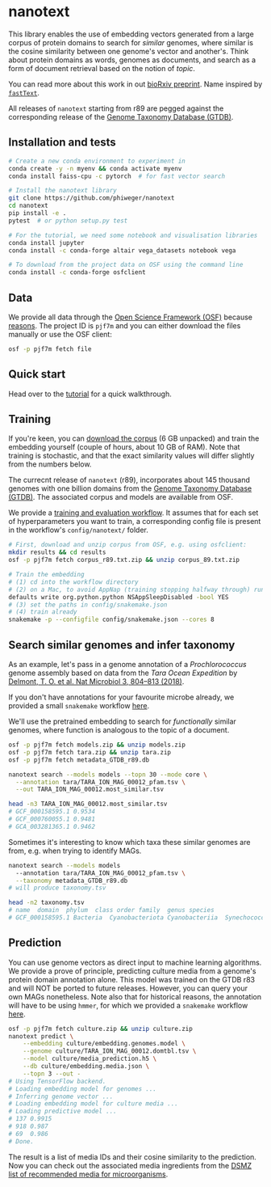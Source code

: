 # nanotext

This library enables the use of embedding vectors generated from a large corpus of protein domains to search for _similar_ genomes, where similar is the cosine similarity between one genome's vector and another's. Think about protein domains as words, genomes as documents, and search as a form of document retrieval based on the notion of _topic_. 

You can read more about this work in out [bioRxiv preprint](https://www.biorxiv.org/content/early/2019/01/18/524280). Name inspired by [`fastText`](https://fasttext.cc/).

All releases of `nanotext` starting from r89 are pegged against the corresponding release of the [Genome Taxonomy Database (GTDB)](http://gtdb.ecogenomic.org/).


## Installation and tests


```bash
# Create a new conda environment to experiment in
conda create -y -n myenv && conda activate myenv
conda install faiss-cpu -c pytorch  # for fast vector search

# Install the nanotext library
git clone https://github.com/phiweger/nanotext
cd nanotext
pip install -e .
pytest  # or python setup.py test

# For the tutorial, we need some notebook and visualisation libraries
conda install jupyter
conda install -c conda-forge altair vega_datasets notebook vega

# To download from the project data on OSF using the command line
conda install -c conda-forge osfclient
```


## Data

We provide all data through the [Open Science Framework (OSF)](https://osf.io) because [reasons](http://ivory.idyll.org/blog/2017-osf-for-files.html). The project ID is `pjf7m` and you can either download the files manually or use the OSF client:


```bash
osf -p pjf7m fetch file
```


## Quick start

Head over to the [tutorial](https://github.com/phiweger/nanotext/blob/master/tutorial/tara.ipynb) for a quick walkthrough.


## Training

If you're keen, you can [download the corpus](https://osf.io/pjf7m/) (6 GB unpacked) and train the embedding yourself (couple of hours, about 10 GB of RAM). Note that training is stochastic, and that the exact similarity values will differ slightly from the numbers below.

The currecnt release of `nanotext` (r89), incorporates about 145 thousand genomes with one billion domains from the [Genome Taxonomy Database (GTDB)](http://gtdb.ecogenomic.org/). The associated corpus and models are available from OSF.

We provide a [training and evaluation workflow](https://github.com/phiweger/nanotext/tree/master/nanotext/workflows/model_training). It assumes that for each set of hyperparameters you want to train, a corresponding config file is present in the workflow's `config/nanotext/` folder.


```bash
# First, download and unzip corpus from OSF, e.g. using osfclient:
mkdir results && cd results
osf -p pjf7m fetch corpus_r89.txt.zip && unzip corpus_89.txt.zip

# Train the embedding
# (1) cd into the workflow directory
# (2) on a Mac, to avoid AppNap (training stopping halfway through) run
defaults write org.python.python NSAppSleepDisabled -bool YES
# (3) set the paths in config/snakemake.json
# (4) train already
snakemake -p --configfile config/snakemake.json --cores 8
```


## Search similar genomes and infer taxonomy

As an example, let's pass in a genome annotation of a _Prochlorococcus_ genome assembly based on data from the _Tara Ocean Expedition_ by [Delmont, T. O. et al. Nat Microbiol 3, 804–813 (2018)](https://www.nature.com/articles/s41564-018-0176-9).

If you don't have annotations for your favourite microbe already, we provided a small `snakemake` workflow [here](https://github.com/phiweger/nanotext/tree/master/nanotext/workflows/annotation_pfamscan).

We'll use the pretrained embedding to search for _functionally_ similar genomes, where function is analogous to the topic of a document.


```bash
osf -p pjf7m fetch models.zip && unzip models.zip
osf -p pjf7m fetch tara.zip && unzip tara.zip
osf -p pjf7m fetch metadata_GTDB_r89.db

nanotext search --models models --topn 30 --mode core \
  --annotation tara/TARA_ION_MAG_00012_pfam.tsv \
  --out TARA_ION_MAG_00012.most_similar.tsv

head -n3 TARA_ION_MAG_00012.most_similar.tsv
# GCF_000158595.1 0.9534
# GCF_000760055.1 0.9481
# GCA_003281365.1 0.9462
```


Sometimes it's interesting to know which taxa these similar genomes are from, e.g. when trying to identify MAGs.


```bash
nanotext search --models models 
  --annotation tara/TARA_ION_MAG_00012_pfam.tsv \
  --taxonomy metadata_GTDB_r89.db
# will produce taxonomy.tsv

head -n2 taxonomy.tsv
# name  domain  phylum  class order family  genus species
# GCF_000158595.1 Bacteria  Cyanobacteriota Cyanobacteriia  Synechococcales_A CyanobiaceaeProchlorococcus_A Prochlorococcus_A sp5
```


## Prediction

You can use genome vectors as direct input to machine learning algorithms. We provide a prove of principle, predicting culture media from a genome's protein domain annotation alone. This model was trained on the GTDB r83 and will NOT be ported to future releases. However, you can query your own MAGs nonetheless. Note also that for historical reasons, the annotation will have to be using `hmmer`, for which we provided a `snakemake` workflow [here](https://github.com/phiweger/nanotext/tree/master/nanotext/workflows/annotation_hmmer).


```bash
osf -p pjf7m fetch culture.zip && unzip culture.zip
nanotext predict \
    --embedding culture/embedding.genomes.model \
    --genome culture/TARA_ION_MAG_00012.domtbl.tsv \
    --model culture/media_prediction.h5 \
    --db culture/embedding.media.json \
    --topn 3 --out -
# Using TensorFlow backend.
# Loading embedding model for genomes ...
# Inferring genome vector ...
# Loading embedding model for culture media ...
# Loading predictive model ...
# 137 0.9915
# 918 0.987
# 69  0.986
# Done.
```


The result is a list of media IDs and their cosine similarity to the prediction. Now you can check out the associated media ingredients from the [DSMZ list of recommended media for microorganisms](https://www.dsmz.de/catalogues/catalogue-microorganisms/culture-technology/list-of-media-for-microorganisms.html).

